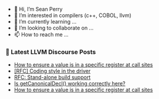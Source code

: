 - 👋 Hi, I’m Sean Perry
- 👀 I’m interested in compilers (c++, COBOL, llvm)
- 🌱 I’m currently learning ...
- 💞️ I’m looking to collaborate on ...
- 📫 How to reach me ...

<!---
s66perry/s66perry is a ✨ special ✨ repository because its `README.md` (this file) appears on your GitHub profile.
You can click the Preview link to take a look at your changes.
--->
### 📕 Latest LLVM Discourse Posts

<!-- DISCOURSE-LLVM:START -->
- [How to ensure a value is in a specific register at call sites](https://discourse.llvm.org/t/how-to-ensure-a-value-is-in-a-specific-register-at-call-sites/62424#post_5)
- [[RFC] Coding style in the driver](https://discourse.llvm.org/t/rfc-coding-style-in-the-driver/62310#post_2)
- [RFC: Stand-alone build support](https://discourse.llvm.org/t/rfc-stand-alone-build-support/61291?page=3#post_42)
- [Is getCanonicalDecl&lpar;&rpar; working correctly here?](https://discourse.llvm.org/t/is-getcanonicaldecl-working-correctly-here/62462#post_1)
- [How to ensure a value is in a specific register at call sites](https://discourse.llvm.org/t/how-to-ensure-a-value-is-in-a-specific-register-at-call-sites/62424#post_4)
<!-- DISCOURSE-LLVM:END -->
